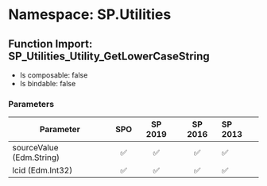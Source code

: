# Namespace: SP.Utilities

## Function Import: SP_Utilities_Utility_GetLowerCaseString

- Is composable: false
- Is bindable: false

### Parameters

Parameter | SPO | SP 2019 | SP 2016 | SP 2013
----------|:---:|:-------:|:-------:|:-------
sourceValue (Edm.String) | ✅ | ✅ | ✅ | ✅
lcid (Edm.Int32) | ✅ | ✅ | ✅ | ✅